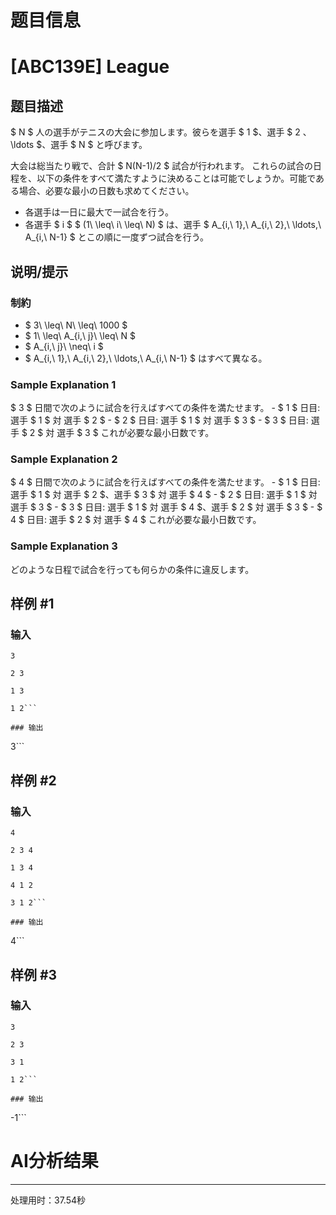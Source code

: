 # 题目信息

# [ABC139E] League

## 题目描述

[problemUrl]: https://atcoder.jp/contests/abc139/tasks/abc139_e

$ N $ 人の選手がテニスの大会に参加します。彼らを選手 $ 1 $、選手 $ 2 $、$ \ldots $、選手 $ N $ と呼びます。

大会は総当たり戦で、合計 $ N(N-1)/2 $ 試合が行われます。 これらの試合の日程を、以下の条件をすべて満たすように決めることは可能でしょうか。可能である場合、必要な最小の日数も求めてください。

- 各選手は一日に最大で一試合を行う。
- 各選手 $ i $ $ (1\ \leq\ i\ \leq\ N) $ は、選手 $ A_{i,\ 1},\ A_{i,\ 2},\ \ldots,\ A_{i,\ N-1} $ とこの順に一度ずつ試合を行う。

## 说明/提示

### 制約

- $ 3\ \leq\ N\ \leq\ 1000 $
- $ 1\ \leq\ A_{i,\ j}\ \leq\ N $
- $ A_{i,\ j}\ \neq\ i $
- $ A_{i,\ 1},\ A_{i,\ 2},\ \ldots,\ A_{i,\ N-1} $ はすべて異なる。

### Sample Explanation 1

$ 3 $ 日間で次のように試合を行えばすべての条件を満たせます。 - $ 1 $ 日目: 選手 $ 1 $ 対 選手 $ 2 $ - $ 2 $ 日目: 選手 $ 1 $ 対 選手 $ 3 $ - $ 3 $ 日目: 選手 $ 2 $ 対 選手 $ 3 $ これが必要な最小日数です。

### Sample Explanation 2

$ 4 $ 日間で次のように試合を行えばすべての条件を満たせます。 - $ 1 $ 日目: 選手 $ 1 $ 対 選手 $ 2 $、選手 $ 3 $ 対 選手 $ 4 $ - $ 2 $ 日目: 選手 $ 1 $ 対 選手 $ 3 $ - $ 3 $ 日目: 選手 $ 1 $ 対 選手 $ 4 $、選手 $ 2 $ 対 選手 $ 3 $ - $ 4 $ 日目: 選手 $ 2 $ 対 選手 $ 4 $ これが必要な最小日数です。

### Sample Explanation 3

どのような日程で試合を行っても何らかの条件に違反します。

## 样例 #1

### 输入

```
3

2 3

1 3

1 2```

### 输出

```
3```

## 样例 #2

### 输入

```
4

2 3 4

1 3 4

4 1 2

3 1 2```

### 输出

```
4```

## 样例 #3

### 输入

```
3

2 3

3 1

1 2```

### 输出

```
-1```

# AI分析结果



---
处理用时：37.54秒